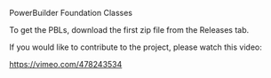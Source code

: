PowerBuilder Foundation Classes

To get the PBLs, download the first zip file from the Releases tab.

If you would like to contribute to the project, please watch this video:

https://vimeo.com/478243534
